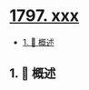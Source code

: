 # [1797. xxx](https://github.com/Tdahuyou/TNotes.leetcode/tree/main/notes/1797.%20xxx)

<!-- region:toc -->

- [1. 📝 概述](#1--概述)

<!-- endregion:toc -->

## 1. 📝 概述
